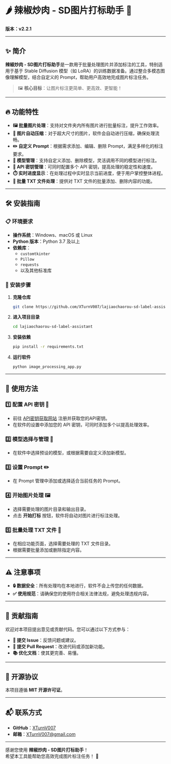 # 🌶️ 辣椒炒肉 - SD图片打标助手 🍳  
**版本：v2.2.1**  

---

## ✨ 简介  
**辣椒炒肉 - SD图片打标助手**是一款用于批量处理图片并添加标注的工具，特别适用于基于 Stable Diffusion 模型（如 LoRA）的训练数据准备。通过整合多模态图像理解模型，结合自定义的 Prompt，帮助用户高效地完成图片标注任务。  

> 🖼️ **核心目标**：让图片标注更简单、更高效、更智能！  

---

## 🔥 功能特性  
- **🖼️ 批量图片处理**：支持对文件夹内所有图片进行批量标注，提升工作效率。  
- **📏 图片自动压缩**：对于超大尺寸的图片，软件会自动进行压缩，确保处理流畅。  
- **✏️ 自定义 Prompt**：根据需求添加、编辑、删除 Prompt，满足多样化的标注要求。  
- **🧠 模型管理**：支持自定义添加、删除模型，灵活调用不同的模型进行标注。  
- **🔑 API 密钥管理**：可同时配置多个 API 密钥，提高处理的稳定性和速度。  
- **⏱️ 实时进度显示**：在处理过程中实时显示当前进度，便于用户掌控整体进程。  
- **📄 批量 TXT 文件处理**：提供对 TXT 文件的批量添加、删除内容的功能。  

---

## 🛠️ 安装指南  

### 📋 环境要求  
- **操作系统**：Windows、macOS 或 Linux  
- **Python 版本**：Python 3.7 及以上  
- **依赖库**：  
  - `customtkinter`  
  - `Pillow`  
  - `requests`  
  - 以及其他标准库  

### 🚀 安装步骤  
1. **克隆仓库**  
   ```bash
   git clone https://github.com/XTurnV007/lajiaochaorou-sd-label-assistant.git
   ```  
2. **进入项目目录**  
   ```bash
   cd lajiaochaorou-sd-label-assistant
   ```  
3. **安装依赖**  
   ```bash
   pip install -r requirements.txt
   ```  
4. **运行软件**  
   ```bash
   python image_processing_app.py
   ```  

---

## 📖 使用方法  

### 1️⃣ 配置 API 密钥 🔑  
- 前往 [API密钥获取网站](https://api.cursorai.art/register?aff=xoXg) 注册并获取您的API密钥。
- 在软件的设置中添加您的 API 密钥，可同时添加多个以提高处理效率。  

### 2️⃣ 模型选择与管理 🧠  
- 在软件中选择预设的模型，或根据需要自定义添加新模型。  

### 3️⃣ 设置 Prompt ✏️  
- 在 Prompt 管理中添加或选择适合当前任务的 Prompt。  

### 4️⃣ 开始图片处理 🖼️  
- 选择需要处理的图片目录和输出目录。  
- 点击 **开始打标** 按钮，软件将自动对图片进行标注处理。  

### 5️⃣ 批量处理 TXT 文件 📄  
- 在相应功能页面，选择需要处理的 TXT 文件目录。  
- 根据需要批量添加或删除指定内容。  

---

## ⚠️ 注意事项  
- **🔒 数据安全**：所有处理均在本地进行，软件不会上传您的任何数据。  
- **✅ 使用规范**：请确保您的使用符合相关法律法规，避免处理违规内容。  

---

## 🤝 贡献指南  
欢迎对本项目提出意见或贡献代码。您可以通过以下方式参与：  
- **🐛 提交 Issue**：反馈问题或建议。  
- **🔧 提交 Pull Request**：改进代码或添加新功能。  
- **📚 优化文档**：使其更完善、易懂。  

---

## 📜 开源协议  
本项目遵循 **MIT 开源许可证**。  

---

## 📬 联系方式  
- **GitHub**：[XTurnV007](https://github.com/XTurnV007)  
- **邮箱**：XTurnV007@gmail.com  

---

感谢您使用 **辣椒炒肉 - SD图片打标助手**！  
希望本工具能帮助您高效完成图片标注任务！ 🎉  
